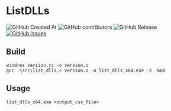 # ListDLLs
![GitHub Created At](https://img.shields.io/github/created-at/JakePeralta7/ListDLLs?color=blue)
![GitHub contributors](https://img.shields.io/github/contributors/JakePeralta7/ListDLLs)
![GitHub Release](https://img.shields.io/github/v/release/JakePeralta7/ListDLLs)
[![GitHub Issues](https://img.shields.io/github/issues/JakePeralta7/ListDLLs)](https://github.com/JakePeralta7/ListDLLs/issues)
 
## Build
```
windres version.rc -o version.o
gcc .\src\list_dlls.c version.o -o list_dlls_x64.exe -s -m64
```

## Usage
```
list_dlls_x64.exe <output_csv_file>
```
